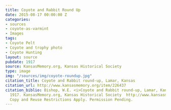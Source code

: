 ```yaml
---
title: Coyote and Rabbit Round Up
date: 2015-08-17 00:00:00 Z
categories:
- sources
- coyote-as-varmint
- Images
tags:
- Coyote Pelt
- Coyote and trophy photo
- Coyote Hunting
layout: source
pubdate: 1917
source: KansasMemory.org, Kansas Historical Society
type: image
img: "/sources/img/coyote-roundup.jpg"
citation_title: Coyote and Rabbit round-up, Lamar, Kansas
citation_url: http://www.kansasmemory.org/item/226437
citation_biblio: Bishop, W.E. <i>Coyote and Rabbit round-up, Lamar, Kansas </i> Photograph,
  1917. KansasMemory.org, Kansas Historical Society  http://www.kansasmemory.org/item/226437
  Copy and Reuse Restrictions Apply. Permission Pending.
---
```


